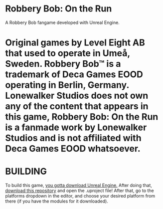 # Robbery Bob: On the Run

A Robbery Bob fangame developed with Unreal Engine.

# Original games by Level Eight AB that used to operate in Umeå, Sweden. Robbery Bob™ is a trademark of Deca Games EOOD operating in Berlin, Germany. Lonewalker Studios does not own any of the content that appears in this game, Robbery Bob: On the Run is a fanmade work by Lonewalker Studios and is not affiliated with Deca Games EOOD whatsoever.

# BUILDING

To build this game, [you gotta download Unreal Engine.](https://www.unrealengine.com/en-US/download) After doing that, [download this repository](https://github.com/reallowpoly/RobberyBobOntheRun) and open the .uproject file! After that, go to the platforms dropdown in the editor, and choose your desired platform from there (if you have the modules for it downloaded).
